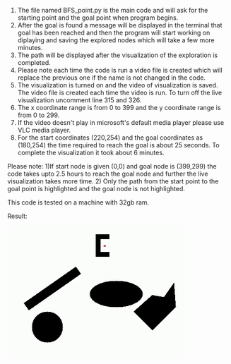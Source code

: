 1) The file named BFS_point.py is the main code and will ask for the starting point and the goal point when program begins.
2) After the goal is found a message will be displayed in the terminal that goal has been reached and then the program
will start working on diplaying and saving the explored nodes which will take a few more minutes.
3) The path will be displayed after the visualization of the exploration is completed.
4) Please note each time the code is run a video file is created which will replace the previous one if the name is not changed 
in the code.
5) The visualization is turned on and the video of visualization is saved. The video file is created each time the video is run.
To turn off the live visualization uncomment line 315 and 326. 
6) The x coordinate range is from 0 to 399 and the y coordinate range is from 0 to 299.
7) If the video doesn't play in microsoft's default media player please use VLC media player.
8) For the start coordinates (220,254) and the goal coordinates as (180,254) the time required to reach the goal is about 25 seconds.
To complete the visualization it took about 6 minutes.

Please note:
1)If start node is given (0,0) and goal node is (399,299) the code takes upto 2.5 hours to reach the goal node and further the
live visualization takes more time.
2) Only the path from the start point to the goal point is highlighted and the goal node is not highlighted.

This code is tested on a machine with 32gb ram.

Result:

![result](results/bfs.gif)